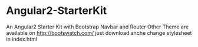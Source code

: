 # Angular2-StarterKit
An Angular2 Starter Kit with Bootstrap Navbar and Router
Other Theme are available on http://bootswatch.com/ just download anche change stylesheet in index.html
